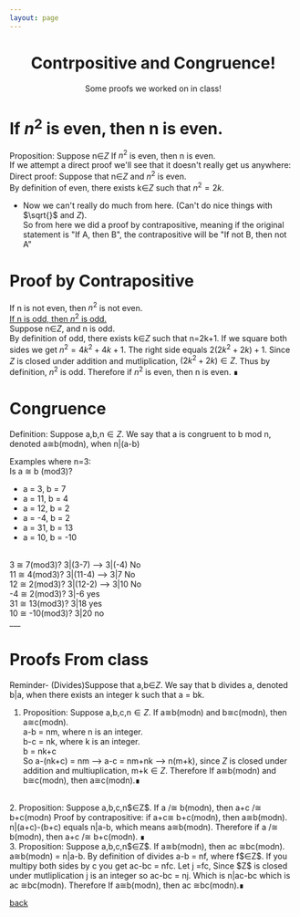 ```yaml
---
layout: page
---
```

<html>
    <head>
        <script src="https://polyfill.io/v3/polyfill.min.js?features=es6"></script>
        <script id="MathJax-script" async src="https://cdn.jsdelivr.net/npm/mathjax@3/es5/tex-mml-chtml.js"></script>
        <script>
        window.MathJax = {
        tex: {
        inlineMath: [['$', '$'], ['\\(', '\\)']]
        }
        };
        </script>
            <center>
            <H1>Contrpositive and Congruence!</H1>
            <p>
            Some proofs we worked on in class! 
            </p>
            </center>
    </head>
</html>

# If $n^2$ is even, then n is even. 
Proposition: Suppose n∈$Z$
If $n^2$ is even, then n is even. <br/>
If we attempt a direct proof we'll see that it doesn't really get us anywhere:<br/>
Direct proof: Suppose that n∈$Z$ and $n^2$ is even. <br/>
By definition of even, there exists k∈$Z$ such that $n^2=2k$.<br/>
- Now we can't really do much from here. (Can't do nice things with $\sqrt{}$ and $Z$).<br/>
So from here we did a proof by contrapositive, meaning if the original statement is "If A, then B", the contrapositive will be "If not B, then not A"<br/>

# Proof by Contrapositive
If n is not even, then $n^2$ is not even.<br/>
<u>If n is odd, then $n^2$ is odd. </u> <br/>
Suppose n∈$Z$, and n is odd. <br/>
By definition of odd, there exists k∈$Z$ such that n=2k+1. If we square both sides we get $n^2=4k^2 + 4k +1$. The right side equals $2(2k^2+2k)+1$. Since $Z$ is closed under addition and mutliplication, $(2k^2+2k)∈Z$. Thus by definition, $n^2$ is odd. Therefore if $n^2$ is even, then n is even. ∎

# Congruence

Definition: Suppose a,b,n$∈Z$. We say that a is congruent to b mod n, denoted a≅b(modn), when n|(a-b)

Examples where n=3: <br/>
Is a ≅ b (mod3)?<br/>
- a = 3, b = 7<br/>
- a = 11, b = 4<br/>
- a = 12, b = 2<br/>
- a = -4, b = 2<br/>
- a = 31, b = 13<br/>
- a = 10, b = -10<br/>
<br/>
3 ≅ 7(mod3)? 3|(3-7) --> 3|(-4) No<br/>
11 ≅ 4(mod3)? 3|(11-4) --> 3|7 No<br/>
12 ≅ 2(mod3)? 3|(12-2) --> 3|10 No<br/>
-4 ≅  2(mod3)? 3|-6 yes<br/>
31 ≅ 13(mod3)? 3|18 yes<br/>
10 ≅ -10(mod3)? 3|20 no<br/>
___

# Proofs From class
Reminder- (Divides)Suppose that a,b∈$Z$. We say that b divides a, denoted b|a, when there exists an integer k such that a = bk. 
1. Proposition: Suppose a,b,c,n$∈Z$. If a≅b(modn) and b≅c(modn), then a≅c(modn).<br/>
a-b = nm, where n is an integer. <br/>
b-c = nk, where k is an integer. <br/>
b = nk+c<br/>
So a-(nk+c) = nm --> a-c = nm+nk --> n(m+k), since $Z$ is closed under addition and multiuplication, m+k$∈Z$. Therefore If a≅b(modn) and b≅c(modn), then a≅c(modn).∎<br/>
<br/>
2. Proposition: Suppose a,b,c,n$∈Z$. If a /≅ b(modn), then a+c /≅ b+c(modn)
Proof by contrapositive: if a+c≅ b+c(modn), then a≅b(modn). 
n|(a+c)-(b+c) equals n|a-b, which means a≅b(modn). Therefore if a /≅ b(modn), then a+c /≅ b+c(modn). ∎<br/>
3. Proposition: Suppose a,b,c,n$∈Z$. If a≅b(modn), then ac ≅bc(modn). <br/>
 a≅b(modn) = n|a-b. By definition of divides a-b = nf, where f$∈Z$. If you multipy both sides by c you get ac-bc = nfc. Let j =fc, Since $Z$ is closed under mutliplication j is an integer so ac-bc = nj. Which is n|ac-bc which is ac ≅bc(modn). Therefore If a≅b(modn), then ac ≅bc(modn).∎  <br/>

 [back](../BlogPage.md)

